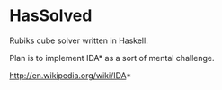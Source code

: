 HasSolved
=========

Rubiks cube solver written in Haskell.

Plan is to implement IDA\* as a sort of mental challenge.

http://en.wikipedia.org/wiki/IDA*
